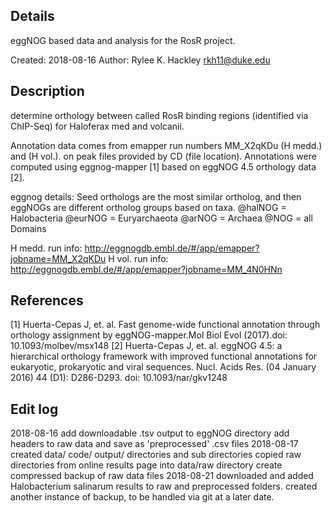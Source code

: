 
## Details

eggNOG based data and analysis for the RosR project. 

Created: 2018-08-16
Author: Rylee K. Hackley	rkh11@duke.edu

## Description
determine orthology between called RosR binding regions (identified via ChIP-Seq) for Haloferax med and volcanii. 

Annotation data comes from emapper run numbers MM_X2qKDu (H medd.) and (H vol.). on peak files provided by CD (file location). Annotations were computed using eggnog-mapper [1] based on eggNOG 4.5 orthology data [2].

eggnog details:
Seed orthologs are the most similar ortholog, and then eggNOGs are different ortholog groups based on taxa.
@halNOG = Halobacteria
@eurNOG = Euryarchaeota
@arNOG = Archaea
@NOG = all Domains

H medd. run info: http://eggnogdb.embl.de/#/app/emapper?jobname=MM_X2qKDu
H vol. run info: http://eggnogdb.embl.de/#/app/emapper?jobname=MM_4N0HNn

## References
[1]  Huerta-Cepas J, et. al. Fast genome-wide functional annotation through orthology assignment by eggNOG-mapper.Mol Biol Evol (2017).doi: 10.1093/molbev/msx148
[2] Huerta-Cepas J, et. al. eggNOG 4.5: a hierarchical orthology framework with improved functional annotations for eukaryotic, prokaryotic and viral sequences. Nucl. Acids Res. (04 January 2016) 44 (D1): D286-D293. doi: 10.1093/nar/gkv1248

## Edit log
2018-08-16
	add downloadable .tsv output to eggNOG directory
	add headers to raw data and save as 'preprocessed' .csv files
2018-08-17
	created data/ code/ output/ directories and sub directories 
	copied raw directories from online results page into data/raw directory 
	create compressed backup of raw data files
2018-08-21
	downloaded and added Halobacterium salinarum results to raw and preprocessed folders. created another instance of backup, to be handled via git at a later date.
	
